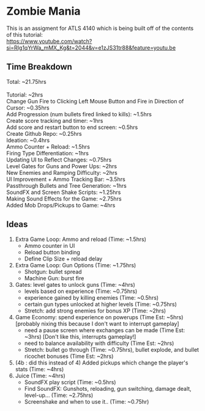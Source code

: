 # Zombie Mania
This is an assigment for ATLS 4140 which is being built off of the contents of this tutorial:  
https://www.youtube.com/watch?si=RIg1qYrWa_mMX_Kg&t=2044&v=e1zJS31tr88&feature=youtu.be


## Time Breakdown
Total: ~21.75hrs\
<br/>
Tutorial: ~2hrs  
Change Gun Fire to Clicking Left Mouse Button and Fire in Direction of Cursor: ~0.35hrs  
Add Progression (num bullets fired linked to kills): ~1.5hrs  
Create score tracking and timer: ~1hrs  
Add score and restart button to end screen: ~0.5hrs  
Create Github Repo: ~0.25hrs  
Ideation: ~0.4hrs  
Ammo Counter + Reload: ~1.5hrs  
Firing Type Differentiation: ~1hrs  
Updating UI to Reflect Changes: ~0.75hrs  
Level Gates for Guns and Power Ups: ~2hrs  
New Enemies and Ramping Difficulty: ~2hrs  
UI Improvement + Ammo Tracking Bar: ~3.5hrs  
Passthrough Bullets and Tree Generation: ~1hrs  
SoundFX and Screen Shake Scripts: ~1.25hrs  
Making Sound Effects for the Game: ~2.75hrs  
Added Mob Drops/Pickups to Game: ~4hrs  

## Ideas
1. Extra Game Loop: Ammo and reload (Time: ~1.5hrs)
   - Ammo counter in UI  
   - Reload button binding
   - Define Clip Size + reload delay 
2. Extra Game Loop: Gun Options (Time: ~1.75hrs)
   - Shotgun: bullet spread
   - Machine Gun: burst fire
3. Gates: level gates to unlock guns (Time: ~4hrs)
   - levels based on experience (Time: ~0.75hrs)
   - experience gained by killing enemies (Time: ~0.5hrs)
   - certain gun types unlocked at higher levels (Time: ~0.75hrs)
   - Stretch: add strong enemies for bonus XP (Time: ~2hrs)
4. Game Economy: spend experience on powerups (Time Est: ~5hrs) [probably nixing this because I don't want to interrupt gameplay]
   - need a pause screen where exchanges can be made (Time Est: ~3hrs) [Don't like this, interrupts gameplay!]
   - need to balance availability with difficulty (Time Est: ~2hrs)
   - Stretch: bullet go through (Time: ~0.75hrs), bullet explode, and bullet ricochet bonuses (Time Est: ~2hrs)
5. (4b : did this instead of 4) Added pickups which change the player's stats (Time: ~4hrs)
6. Juice (Time: ~4hrs)
   - SoundFX play script (Time: ~0.5hrs)
   - Find SoundFX: Gunshots, reloading, gun switching, damage dealt, level-up... (Time: ~2.75hrs)
   - Screenshake and when to use it.. (Time: ~0.75hr)
